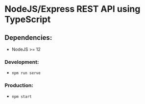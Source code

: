 # NodeJS/Express REST API using TypeScript

## Dependencies:
- NodeJS >= 12

### Development:
- `npm run serve`
### Production:
- `npm start`